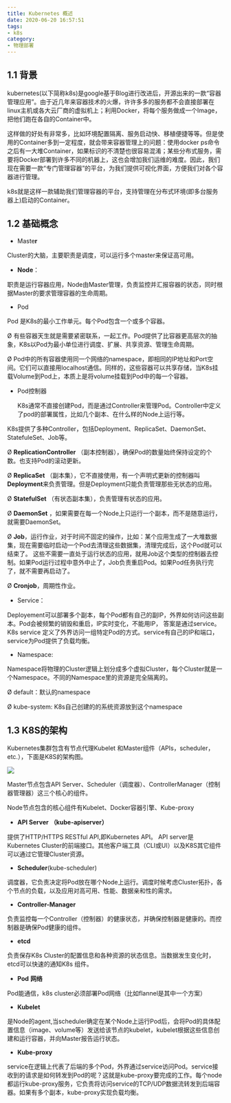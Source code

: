 ```yaml
---
title: Kubernetes 概述
date: 2020-06-20 16:57:51
tags:
- k8s
category:
- 物理部署
---
```

## 1.1 背景

   kubernetes(以下简称k8s)是google基于Blog进行改进后，开源出来的一款“容器管理应用”。由于近几年来容器技术的火爆，许许多多的服务都不会直接部署在linux主机或各大云厂商的虚拟机上；利用Docker，将每个服务做成一个Image，把他们跑在各自的Container中。

   这样做的好处有非常多，比如环境配置隔离、服务启动快、移植便捷等等。但是使用的Container多到一定程度，就会带来容器管理上的问题：使用docker ps命令之后有一大堆Container，如果标识的不清楚也很容易混淆；某些分布式服务，需要将Docker部署到许多不同的机器上，这也会增加我们运维的难度。因此，我们现在需要一款“专门管理容器”的平台，为我们提供可视化界面，方便我们对各个容器进行管理。

   k8s就是这样一款辅助我们管理容器的平台，支持管理在分布式环境(即多台服务器上)启动的Container。

## 1.2 基础概念

- Maste**r**

Cluster的大脑，主要职责是调度，可以运行多个master来保证高可用。

- **Node**：

职责是运行容器应用，Node由Master管理，负责监控并汇报容器的状态，同时根据Master的要求管理容器的生命周期。

- Pod

Pod 是K8s的最小工作单元。每个Pod包含一个或多个容器。

Ø 有些容器天生就是需要紧密联系，一起工作。Pod提供了比容器更高层次的抽象，K8s以Pod为最小单位进行调度、扩展、共享资源、管理生命周期。

Ø Pod中的所有容器使用同一个网络的namespace，即相同的IP地址和Port空间。它们可以直接用localhost通信。同样的，这些容器可以共享存储，当K8s挂载Volume到Pod上，本质上是将volume挂载到Pod中的每一个容器。

- Pod控制器

   K8s通常不直接创建Pod，而是通过Controller来管理Pod。Controller中定义了pod的部署属性，比如几个副本、在什么样的Node上运行等。

K8s提供了多种Controller，包括Deployment、ReplicaSet、DaemonSet、StatefuleSet、Job等。

Ø **ReplicationController** （副本控制器），确保Pod的数量始终保持设定的个数。也支持Pod的滚动更新。

Ø **ReplicaSet** （副本集），它不直接使用，有一个声明式更新的控制器叫**Deployment**来负责管理。但是Deployment只能负责管理那些无状态的应用。

Ø **StatefulSet** （有状态副本集），负责管理有状态的应用。

Ø **DaemonSet** ，如果需要在每一个Node上只运行一个副本，而不是随意运行，就需要DaemonSet。

Ø **Job**，运行作业，对于时间不固定的操作，比如：某个应用生成了一大堆数据集，现在需要临时启动一个Pod去清理这些数据集，清理完成后，这个Pod就可以结束了。 这些不需要一直处于运行状态的应用，就用Job这个类型的控制器去控制。如果Pod运行过程中意外中止了，Job负责重启Pod。如果Pod任务执行完了，就不需要再启动了。

Ø **Cronjob**，周期性作业。

- Service：

Deployement可以部署多个副本，每个Pod都有自己的副IP，外界如何访问这些副本。Pod会被频繁的销毁和重启，IP实时变化，不能用IP， 答案是通过service。K8s service 定义了外界访问一组特定Pod的方式。service有自己的IP和端口，service为Pod提供了负载均衡。　　      

- Namespace: 

Namespace将物理的Cluster逻辑上划分成多个虚拟Cluster，每个Cluster就是一个Namespace。不同的Namespace里的资源是完全隔离的。

Ø default：默认的namespace

Ø kube-system: K8s自己创建的的系统资源放到这个namespace

## 1.3 K8S的架构

Kubernetes集群包含有节点代理Kubelet 和Master组件（APIs，scheduler，etc.），下面是K8S的架构图。   

![](https://tva1.sinaimg.cn/large/007S8ZIlly1gfyv7688adj30n20aswg0.jpg)                            

Master节点包含API Server、Scheduler（调度器）、ControllerManager（控制器管理器）这三个核心的组件。

Node节点包含的核心组件有Kubelet、Docker容器引擎、Kube-proxy

- **API Server** **（kube-apiserver）**

提供了HTTP/HTTPS RESTful API,即Kubernetes API。 API server是Kubernetes Cluster的前端接口。其他客户端工具（CLI或UI）以及K8S其它组件可以通过它管理Cluster资源。

- **Scheduler**(kube-scheduler)

调度器，它负责决定将Pod放在哪个Node上运行。调度时候考虑Cluster拓扑，各个节点的负载，以及应用对高可用、性能、数据亲和性的需求。

- **Controller-Manager**

负责监控每一个Controller（控制器）的健康状态，并确保控制器是健康的。而控制器是确保Pod健康的组件。

- **etcd**

负责保存K8s Cluster的配置信息和各种资源的状态信息。当数据发生变化时，etcd可以快速的通知K8s 组件。

- **Pod** **网络**

Pod能通信，k8s cluster必须部署Pod网络（比如flannel是其中一个方案）　     

 

- **Kubelet**

是Node的agent,当scheduler确定在某个Node上运行Pod后，会将Pod的具体配置信息（image、volume等）发送给该节点的kubelet，kubelet根据这些信息创建和运行容器，并向Master报告运行状态。

- **Kube-proxy**

service在逻辑上代表了后端的多个Pod，外界通过service访问Pod。service接收到的请求是如何转发到Pod的呢？这就是kube-proxy要完成的工作。每个node都运行kube-proxy服务，它负责将访问service的TCP/UDP数据流转发到后端容器。如果有多个副本，kube-proxy实现负载均衡。
